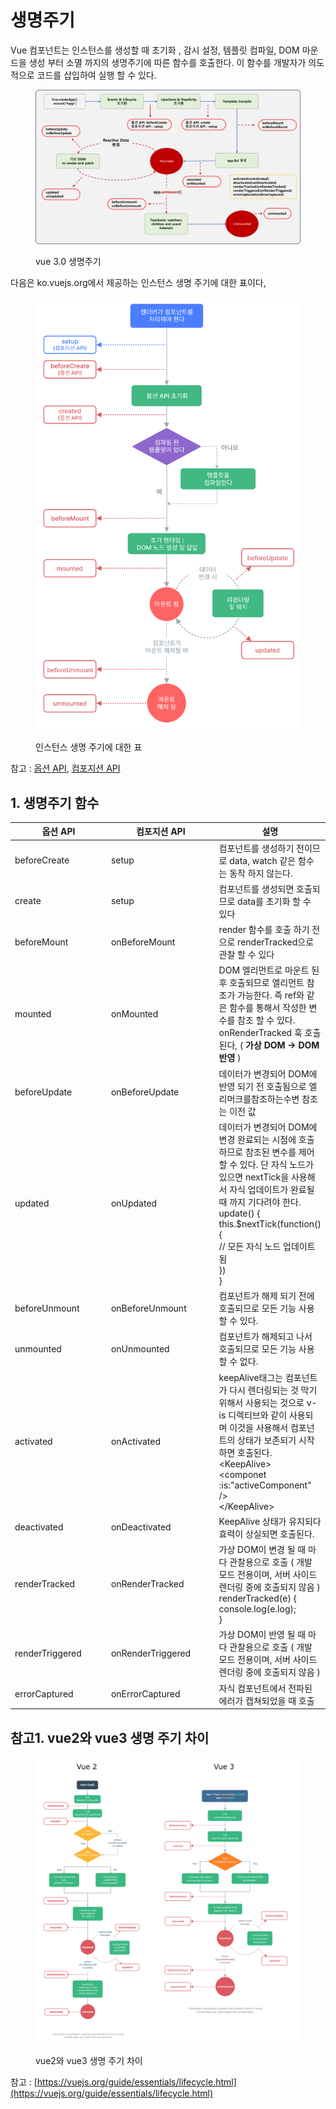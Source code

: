 # 생명주기

Vue 컴포넌트는 인스턴스를 생성할 때 초기화 , 감시 설정, 템플릿 컴파일, DOM 마운드을 생성 부터 소멸 까지의 생명주기에 따른 함수를 호출한다. 이 함수를 개발자가 의도적으로 코드를 삽입하여 실행 할 수 있다.

<figure><img src="../../../.gitbook/assets/image (71).png" alt=""><figcaption><p>vue 3.0 생명주기</p></figcaption></figure>

다음은 ko.vuejs.org에서 제공하는 인스턴스 생명 주기에 대한 표이다,

<figure><img src="../../../.gitbook/assets/image (79).png" alt="" width="563"><figcaption><p>인스턴스 생명 주기에 대한 표</p></figcaption></figure>

참고 : [옵션 API](https://ko.vuejs.org/api/options-lifecycle.html), [컴포지션 API](https://ko.vuejs.org/api/composition-api-lifecycle.html)

## 1. 생명주기 함수

<table><thead><tr><th width="183.33333333333331">옵션 API</th><th width="200">컴포지션 API </th><th>설명</th></tr></thead><tbody><tr><td>beforeCreate</td><td>setup</td><td>컴포넌트를 생성하기 전이므로 data, watch 같은 함수는 동작 하지 않는다.</td></tr><tr><td>create</td><td>setup</td><td>컴포넌트를 생성되면 호출되므로 data를 초기화 할 수 있다</td></tr><tr><td>beforeMount</td><td>onBeforeMount</td><td>render 함수를 호출 하기 전으로 renderTracked으로 관찰 할 수 있다</td></tr><tr><td>mounted</td><td>onMounted</td><td>DOM 엘리먼트로 마운트 된 후 호출되므로 엘리먼트 참조가 가능한다. 즉 ref와 같은 함수를 통해서 작성한 변수를 참조 할 수 있다. onRenderTracked 훅 호출 된다, ( <strong>가상 DOM -> DOM 반영</strong> )</td></tr><tr><td>beforeUpdate</td><td>onBeforeUpdate</td><td>데이터가 변경되어 DOM에 반영 되기 전 호출됨으로 엘리머크를참조하는수변 참조는 이전 값</td></tr><tr><td>updated</td><td>onUpdated</td><td>데이터가 변경되어 DOM에 변경 완료되는 시점에 호출하므로 참조된 변수를 제어 할 수 있다. 단 자식 노드가 있으면 nextTick을 사용해서 자식 업데이트가 완료될 때 까지 기다려야 한다.<br>update() {<br>   this.$nextTick(function() {<br>     // 모든 자식 노드 업데이트 됨<br>    })<br>}</td></tr><tr><td>beforeUnmount</td><td>onBeforeUnmount</td><td>컴포넌트가 해제 되기 전에 호출되므로 모든 기능 사용 할 수 있다.</td></tr><tr><td>unmounted</td><td>onUnmounted</td><td>컴포넌트가 해제되고 나서 호출되므로 모든 기능 사용 할 수 없다.</td></tr><tr><td>activated</td><td>onActivated</td><td>keepAlive태그는 컴포넌트가 다시 렌더링되는 것 막기 위해서 사용되는 것으로 v-is 디렉티브와 같이 사용되며 이것을 사용해서 컴포넌트의 상태가 보존되기 시작하면 호출된다.<br>&#x3C;KeepAlive><br>  &#x3C;componet :is:"activeComponent" /><br>&#x3C;/KeepAlive></td></tr><tr><td>deactivated</td><td>onDeactivated</td><td>KeepAlive 상태가 유지되다 효력이 상실되면 호출된다.</td></tr><tr><td>renderTracked</td><td>onRenderTracked</td><td>가상 DOM이 변경 될 때 마다 관찰용으로 호출 ( 개발 모드 전용이며, 서버 사이드 렌더링 중에 호출되지 않음 )<br>renderTracked(e) {<br>  console.log(e.log);<br>}</td></tr><tr><td>renderTriggered</td><td>onRenderTriggered</td><td>가상 DOM이 반영 될 때 마다 관찰용으로 호출 ( 개발 모드 전용이며, 서버 사이드 렌더링 중에 호출되지 않음 )</td></tr><tr><td>errorCaptured</td><td>onErrorCaptured</td><td>자식 컴포넌트에서 전파된 에러가 캡쳐되었을 때 호출</td></tr></tbody></table>

## 참고1. vue2와 vue3 생명 주기 차이

<figure><img src="../../../.gitbook/assets/image (72).png" alt="" width="563"><figcaption><p>vue2와 vue3 생명 주기 차이</p></figcaption></figure>

참고 : [https://vuejs.org/guide/essentials/lifecycle.html](https://vuejs.org/guide/essentials/lifecycle.html)
